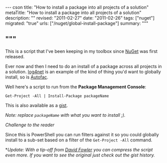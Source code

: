 --- cson
title: "How to install a package into all projects of a solution"
metaTitle: "How to install a package into all projects of a solution"
description: ""
revised: "2011-02-27"
date: "2011-02-26"
tags: ["nuget"]
migrated: "true"
urls: ["/nuget/global-install-package"]
summary: """

"""
---
This is a script that I've been keeping in my toolbox since [NuGet][1] was first released.

Ever now and then I need to do an install of a package across all projects in a solution. [log4net][2] is an example of the kind of thing you'd want to globally install, so is [Autofac][3].

Well here's a script to run from the **Package Management Console**:

    Get-Project -All | Install-Package packageName

This is also available as a [gist][4].

*Note: replace `packageName` with what you want to install ;).*

*Challenge to the reader*

Since this is PowerShell you can run filters against it so you could globally install to a sub-set based on a filter of the `Get-Project -All` command.

**Update: With a tip-off from [David Fowler][5] you can compress the script even more. If you want to see the original just check out the gist history.*


  [1]: http://nuget.org
  [2]: http://nuget.org/Packages/Packages/Details/log4net-1-2-10
  [3]: http://nuget.org/Packages/Packages/Details/Autofac-2-4-4-705
  [4]: https://gist.github.com/843288
  [5]: http://twitter.com/#!/davidfowl/